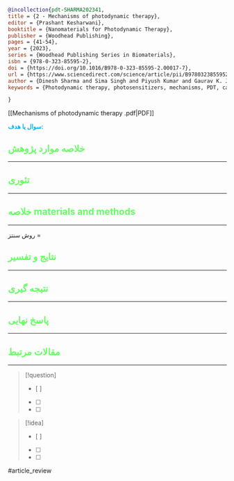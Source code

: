 
```bibtex

@incollection{pdt-SHARMA202341,
title = {2 - Mechanisms of photodynamic therapy},
editor = {Prashant Kesharwani},
booktitle = {Nanomaterials for Photodynamic Therapy},
publisher = {Woodhead Publishing},
pages = {41-54},
year = {2023},
series = {Woodhead Publishing Series in Biomaterials},
isbn = {978-0-323-85595-2},
doi = {https://doi.org/10.1016/B978-0-323-85595-2.00017-7},
url = {https://www.sciencedirect.com/science/article/pii/B9780323855952000177},
author = {Dinesh Sharma and Sima Singh and Piyush Kumar and Gaurav K. Jain and Geeta Aggarwal and Waleed H. Almalki and Prashant Kesharwani},
keywords = {Photodynamic therapy, photosensitizers, mechanisms, PDT, cancer, nanomedicine, drug delivery, drug resistance},

}


```

[[Mechanisms of photodynamic therapy .pdf|PDF]]

**<span style="color:#00b0f0">سوال یا هدف:</span>**



## <span style="color:#64ff61">خلاصه موارد پژوهش</span>
---

## <span style="color:#64ff61">تئوری</span>
---



## <span style="color:#64ff61">خلاصه materials and methods</span>
---

روش سنتز = 



## <span style="color:#64ff61"> نتایج و تفسیر</span>
---



## <span style="color:#64ff61">نتیجه گیری</span>
---



## <span style="color:#64ff61">پاسخ نهایی</span>
---




## <span style="color:#64ff61">مقالات مرتبط</span>
---





> [!question] 
>- [ ] 
>- [ ]  
>- [ ] 


> [!idea] 
> - [ ] 
>- [ ] 
>- [ ] 



#article_review
